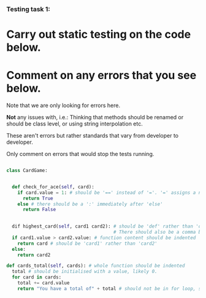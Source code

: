 ### Testing task 1:

# Carry out static testing on the code below.
# Comment on any errors that you see below.

Note that we are only looking for errors here.

**Not** any issues with, i.e.: 
Thinking that methods should be renamed or should be class level, or using string interpolation etc. 

These aren't errors but rather standards that vary from developer to developer. 

Only comment on errors that would stop the tests running.

```python

class CardGame:


  def check_for_ace(self, card):
    if card.value = 1: # should be '==' instead of '='. '=' assigns a new value to card.value, rather than comparing it
      return True
    else # there should be a ':' immediately after 'else'
      return False
   

  dif highest_card(self, card1 card2): # should be 'def' rather than 'dif', which is not a keyword.
                                       # There should also be a comma between card1 and card2
  if card1.value > card2.value: # function content should be indented
    return card # should be 'card1' rather than 'card2'
  else:
    return card2

def cards_total(self, cards): # whole function should be indented
  total # should be initialised with a value, likely 0.
  for card in cards:
    total += card.value
    return "You have a total of" + total # should not be in for loop, should cast total to string
  
```
